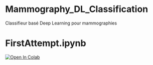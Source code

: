 # Mammography_DL_Classification
Classifieur basé Deep Learning pour mammographies

# FirstAttempt.ipynb
[![Open In Colab](https://colab.research.google.com/assets/colab-badge.svg)](https://colab.research.google.com/github/comHack/Mammography_DL_Classification/blob/master/FirstAttempt.ipynb)

